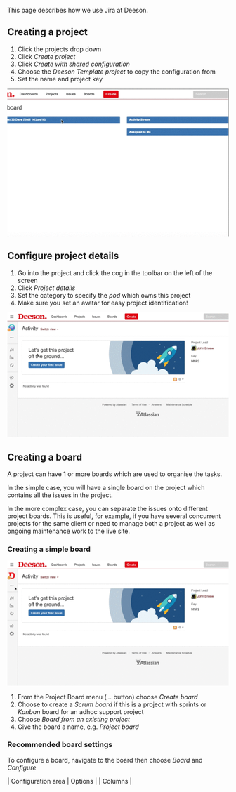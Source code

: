 This page describes how we use Jira at Deeson.

## Creating a project

1. Click the projects drop down
2. Click *Create project*
3. Click *Create with shared configuration*
4. Choose the *Deeson Template project* to copy the configuration from
5. Set the name and project key

![Steps to create a project](../images/jira-create-project.gif "Steps to create a project")

## Configure project details

1. Go into the project and click the cog in the toolbar on the left
of the screen
2. Click *Project details*
3. Set the category to specify the _pod_ which owns this project
4. Make sure you set an avatar for easy project identification!

![Configure a project details](../images/jira-configure-project-details.gif "Configure a project details")

## Creating a board

A project can have 1 or more boards which are used to organise the
tasks.

In the simple case, you will have a single board on the project
which contains all the issues in the project.

In the more complex case, you can separate the issues onto different
project boards. This is useful, for example, if you have several
concurrent projects for the same client or need to manage both a
project as well as ongoing maintenance work to the live site.

### Creating a simple board

![Create a project board](../images/jira-create-simple-board.gif "Create a project board")

1. From the Project Board menu (*...* button) choose *Create board*
2. Choose to create a *Scrum board* if this is a project with  sprints or *Kanban* board for an adhoc support project
3. Choose *Board from an existing project*
4. Give the board a name, e.g. *Project board*

### Recommended board settings

To configure a board, navigate to the board then choose *Board* and *Configure*

| Configuration area | Options |
| Columns | 